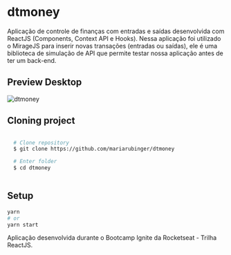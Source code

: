 # dtmoney

Aplicação de controle de finanças com entradas e saídas desenvolvida com ReactJS (Components, Context API e Hooks).
Nessa aplicação foi utilizado o MirageJS para inserir novas transações (entradas ou saídas), ele é uma biblioteca de simulação de API que permite testar nossa aplicação antes de ter um back-end.

## Preview Desktop

![dtmoney](https://user-images.githubusercontent.com/66969881/111778773-1d772780-88ad-11eb-8d25-b110c418a877.png)

## Cloning project

```bash

  # Clone repository
  $ git clone https://github.com/mariarubinger/dtmoney

  # Enter folder
  $ cd dtmoney
  
  ```

## Setup

```bash
yarn
# or
yarn start
```


Aplicação desenvolvida durante o Bootcamp Ignite da Rocketseat - Trilha ReactJS.

